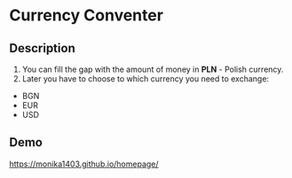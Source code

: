 # Currency Conventer

## Description

1. You can fill the gap with the amount of money in **PLN** - Polish currency. 
2. Later you have to choose to which currency you need to exchange:
- BGN
- EUR
- USD

## Demo 
https://monika1403.github.io/homepage/
